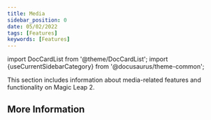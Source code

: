 ```yaml
---
title: Media
sidebar_position: 0
date: 05/02/2022
tags: [Features]
keywords: [Features]
---
```

import DocCardList from '@theme/DocCardList';
import {useCurrentSidebarCategory} from '@docusaurus/theme-common';

This section includes information about media-related features and functionality on Magic Leap 2.

## More Information

<DocCardList items={useCurrentSidebarCategory().items}/>
